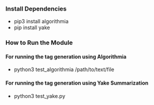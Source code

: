 ### Install Dependencies
* pip3 install algorithmia
* pip install yake

### How to Run the Module

#### For running the tag generation using Algorithmia
* python3 test_algorithmia /path/to/text/file

#### For running the tag generation using Yake Summarization
* python3 test_yake.py
